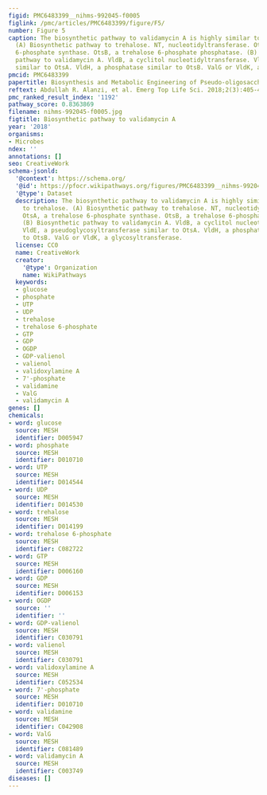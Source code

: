 ```yaml
---
figid: PMC6483399__nihms-992045-f0005
figlink: /pmc/articles/PMC6483399/figure/F5/
number: Figure 5
caption: The biosynthetic pathway to validamycin A is highly similar to that to trehalose.
  (A) Biosynthetic pathway to trehalose. NT, nucleotidyltransferase. OtsA, a trehalose
  6-phosphate synthase. OtsB, a trehalose 6-phosphate phosphatase. (B) Biosynthetic
  pathway to validamycin A. VldB, a cyclitol nucleotidyltransferase. VldE, a pseudoglycosyltransferase
  similar to OtsA. VldH, a phosphatase similar to OtsB. ValG or VldK, a glycosyltransferase.
pmcid: PMC6483399
papertitle: Biosynthesis and Metabolic Engineering of Pseudo-oligosaccharides.
reftext: Abdullah R. Alanzi, et al. Emerg Top Life Sci. 2018;2(3):405-417.
pmc_ranked_result_index: '1192'
pathway_score: 0.8363869
filename: nihms-992045-f0005.jpg
figtitle: Biosynthetic pathway to validamycin A
year: '2018'
organisms:
- Microbes
ndex: ''
annotations: []
seo: CreativeWork
schema-jsonld:
  '@context': https://schema.org/
  '@id': https://pfocr.wikipathways.org/figures/PMC6483399__nihms-992045-f0005.html
  '@type': Dataset
  description: The biosynthetic pathway to validamycin A is highly similar to that
    to trehalose. (A) Biosynthetic pathway to trehalose. NT, nucleotidyltransferase.
    OtsA, a trehalose 6-phosphate synthase. OtsB, a trehalose 6-phosphate phosphatase.
    (B) Biosynthetic pathway to validamycin A. VldB, a cyclitol nucleotidyltransferase.
    VldE, a pseudoglycosyltransferase similar to OtsA. VldH, a phosphatase similar
    to OtsB. ValG or VldK, a glycosyltransferase.
  license: CC0
  name: CreativeWork
  creator:
    '@type': Organization
    name: WikiPathways
  keywords:
  - glucose
  - phosphate
  - UTP
  - UDP
  - trehalose
  - trehalose 6-phosphate
  - GTP
  - GDP
  - OGDP
  - GDP-valienol
  - valienol
  - validoxylamine A
  - 7'-phosphate
  - validamine
  - ValG
  - validamycin A
genes: []
chemicals:
- word: glucose
  source: MESH
  identifier: D005947
- word: phosphate
  source: MESH
  identifier: D010710
- word: UTP
  source: MESH
  identifier: D014544
- word: UDP
  source: MESH
  identifier: D014530
- word: trehalose
  source: MESH
  identifier: D014199
- word: trehalose 6-phosphate
  source: MESH
  identifier: C082722
- word: GTP
  source: MESH
  identifier: D006160
- word: GDP
  source: MESH
  identifier: D006153
- word: OGDP
  source: ''
  identifier: ''
- word: GDP-valienol
  source: MESH
  identifier: C030791
- word: valienol
  source: MESH
  identifier: C030791
- word: validoxylamine A
  source: MESH
  identifier: C052534
- word: 7'-phosphate
  source: MESH
  identifier: D010710
- word: validamine
  source: MESH
  identifier: C042908
- word: ValG
  source: MESH
  identifier: C081489
- word: validamycin A
  source: MESH
  identifier: C003749
diseases: []
---
```

